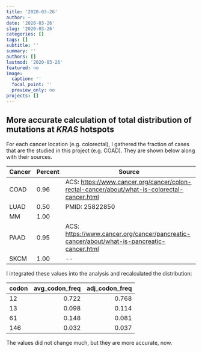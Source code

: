 ```yaml
---
title: '2020-03-26'
author: ~
date: '2020-03-26'
slug: '2020-03-26'
categories: []
tags: []
subtitle: ''
summary: ''
authors: []
lastmod: '2020-03-26'
featured: no
image:
  caption: ''
  focal_point: ''
  preview_only: no
projects: []
---
```


## More accurate calculation of total distribution of mutations at *KRAS* hotspots

For each cancer location (e.g. colorectal), I gathered the fraction of cases that are the studied in this project (e.g. COAD).
They are shown below along with their sources.

| Cancer | Percent | Source                                                                                      |
|--------|---------|---------------------------------------------------------------------------------------------|
| COAD   | 0.96    | ACS: https://www.cancer.org/cancer/colon-rectal-cancer/about/what-is-colorectal-cancer.html |
| LUAD   | 0.50    | PMID: 25822850                                                                              |
| MM     | 1.00    |                                                                                             |
| PAAD   | 0.95    | ACS: https://www.cancer.org/cancer/pancreatic-cancer/about/what-is-pancreatic-cancer.html   |
| SKCM   | 1.00    | --                                                                                          |

I integrated these values into the analysis and recalculated the distribution:

|codon | avg_codon_freq| adj_codon_freq|
|:-----|--------------:|--------------:|
|12    |          0.722|          0.768|
|13    |          0.098|          0.114|
|61    |          0.148|          0.081|
|146   |          0.032|          0.037|

The values did not change much, but they are more accurate, now.
